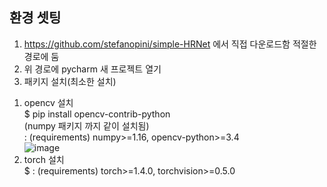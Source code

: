 ## 환경 셋팅
1. https://github.com/stefanopini/simple-HRNet 에서 직접 다운로드함 적절한 경로에 둠  
2. 위 경로에 pycharm 새 프로젝트 열기  
3. 패키지 설치(최소한 설치)  
1) opencv 설치  
$ pip install opencv-contrib-python  
(numpy 패키지 까지 같이 설치됨)  
: (requirements) numpy>=1.16, opencv-python>=3.4  
![image](https://user-images.githubusercontent.com/56099627/82406846-9d244200-9aa2-11ea-8d1f-554deb6b0117.png)  
2) torch 설치  
$ 
: (requirements) torch>=1.4.0, torchvision>=0.5.0  

